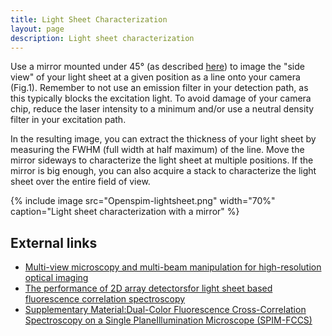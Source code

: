 ```yaml
---
title: Light Sheet Characterization
layout: page
description: Light sheet characterization
---
```


Use a mirror mounted under 45° (as described [here](Light-sheet_Calibration#tools_needed")) to image the "side view" of your light sheet at a given position as a line onto your camera (Fig.1). Remember to not use an emission filter in your detection path, as this typically blocks the excitation light. To avoid damage of your camera chip, reduce the laser intensity to a minimum and/or use a neutral density filter in your excitation path.

In the resulting image, you can extract the thickness of your light sheet by measuring the FWHM (full width at half maximum) of the line. Move the mirror sideways to characterize the light sheet at multiple positions. If the mirror is big enough, you can also acquire a stack to characterize the light sheet over the entire field of view.

{% include image src="Openspim-lightsheet.png" width="70%" caption="Light sheet characterization with a mirror" %}

## External links

  - [Multi-view microscopy and multi-beam manipulation for high-resolution optical imaging](https://freidok.uni-freiburg.de/data/1533)
  - [The performance of 2D array detectorsfor light sheet based fluorescence correlation spectroscopy](https://www.dbs.nus.edu.sg/lab/BFL/Singh%20AP%202013%202D%20array_supplementary.pdf)
  - [Supplementary Material:Dual-Color Fluorescence Cross-Correlation Spectroscopy on a Single PlaneIllumination Microscope (SPIM-FCCS)](https://www.dkfz.de/Macromol/publications/files/spimfccs2013_supplement.pdf)
